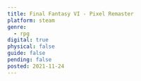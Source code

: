 ```yaml
---
title: Final Fantasy VI - Pixel Remaster
platform: steam
genre:
  - rpg
digital: true
physical: false
guide: false
pending: false
posted: 2021-11-24
---
```

